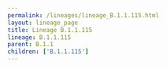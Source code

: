```yaml
---
permalink: /lineages/lineage_B.1.1.115.html
layout: lineage_page
title: Lineage B.1.1.115
lineage: B.1.1.115
parent: B.1.1
children: ['B.1.1.115']
---
```

